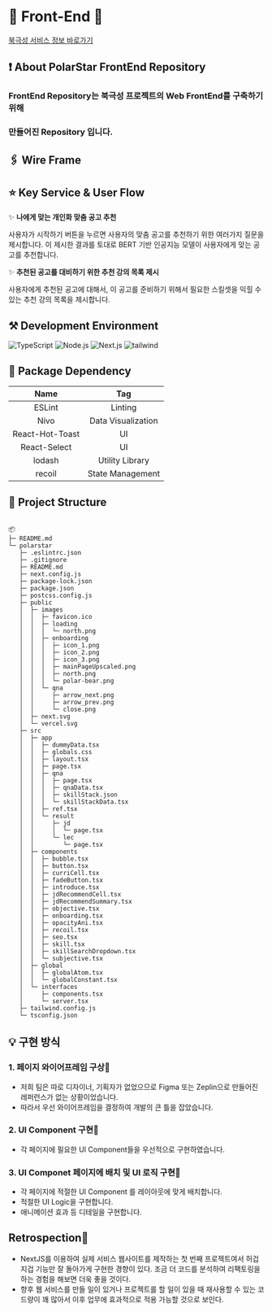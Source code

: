 # 🌠 Front-End 🌠

[북극성 서비스 정보 바로가기](https://github.com/KDT-AiVENGERS/PolarStar_Info)

## ❗️ About PolarStar FrontEnd Repository

### FrontEnd Repository는 북극성 프로젝트의 Web FrontEnd를 구축하기 위해

### 만들어진 Repository 입니다.

## 🖇️ Wire Frame

## ⭐️ Key Service & User Flow

✨ **나에게 맞는 개인화 맞춤 공고 추천**

사용자가 시작하기 버튼을 누르면 사용자의 맞춤 공고를 추천하기 위한 여러가지 질문을 제시합니다.
이 제시한 결과를 토대로 BERT 기반 인공지능 모델이 사용자에게 맞는 공고를 추천합니다.

✨ **추천된 공고를 대비하기 위한 추천 강의 목록 제시**

사용자에게 추천된 공고에 대해서, 이 공고를 준비하기 위해서 필요한 스킬셋을 익힐 수 있는
추천 강의 목록을 제시합니다.

## ⚒️ Development Environment

![TypeScript](https://img.shields.io/badge/TypeScript-v5.1.6-3178C6?logo=typescript) ![Node.js](https://img.shields.io/badge/Node.js-v20.5.1-339933?logo=node.js) ![Next.js](https://img.shields.io/badge/Next.js-v13.4.12-000000?logo=next.js) ![tailwind](https://img.shields.io/badge/TailwindCSS-v3.3.3-06B6D4?logo=tailwindcss)

## 🎁 Package Dependency

|      Name       |        Tag         |
| :-------------: | :----------------: |
|     ESLint      |      Linting       |
|      Nivo       | Data Visualization |
| React-Hot-Toast |         UI         |
|  React-Select   |         UI         |
|     lodash      |  Utility Library   |
|     recoil      |  State Management  |

## 📁 Project Structure

```

📦
├─ README.md
└─ polarstar
   ├─ .eslintrc.json
   ├─ .gitignore
   ├─ README.md
   ├─ next.config.js
   ├─ package-lock.json
   ├─ package.json
   ├─ postcss.config.js
   ├─ public
   │  ├─ images
   │  │  ├─ favicon.ico
   │  │  ├─ loading
   │  │  │  └─ north.png
   │  │  ├─ onboarding
   │  │  │  ├─ icon_1.png
   │  │  │  ├─ icon_2.png
   │  │  │  ├─ icon_3.png
   │  │  │  ├─ mainPageUpscaled.png
   │  │  │  ├─ north.png
   │  │  │  └─ polar-bear.png
   │  │  └─ qna
   │  │     ├─ arrow_next.png
   │  │     ├─ arrow_prev.png
   │  │     └─ close.png
   │  ├─ next.svg
   │  └─ vercel.svg
   ├─ src
   │  ├─ app
   │  │  ├─ dummyData.tsx
   │  │  ├─ globals.css
   │  │  ├─ layout.tsx
   │  │  ├─ page.tsx
   │  │  ├─ qna
   │  │  │  ├─ page.tsx
   │  │  │  ├─ qnaData.tsx
   │  │  │  ├─ skillStack.json
   │  │  │  └─ skillStackData.tsx
   │  │  ├─ ref.tsx
   │  │  └─ result
   │  │     ├─ jd
   │  │     │  └─ page.tsx
   │  │     └─ lec
   │  │        └─ page.tsx
   │  ├─ components
   │  │  ├─ bubble.tsx
   │  │  ├─ button.tsx
   │  │  ├─ curriCell.tsx
   │  │  ├─ fadeButton.tsx
   │  │  ├─ introduce.tsx
   │  │  ├─ jdRecommendCell.tsx
   │  │  ├─ jdRecommendSummary.tsx
   │  │  ├─ objective.tsx
   │  │  ├─ onboarding.tsx
   │  │  ├─ opacityAni.tsx
   │  │  ├─ recoil.tsx
   │  │  ├─ seo.tsx
   │  │  ├─ skill.tsx
   │  │  ├─ skillSearchDropdown.tsx
   │  │  └─ subjective.tsx
   │  ├─ global
   │  │  ├─ globalAtom.tsx
   │  │  └─ globalConstant.tsx
   │  └─ interfaces
   │     ├─ components.tsx
   │     └─ server.tsx
   ├─ tailwind.config.js
   └─ tsconfig.json
```

## 💡 구현 방식

### 1. 페이지 와이어프레임 구상📌

- 저희 팀은 따로 디자이너, 기획자가 없었으므로 Figma 또는 Zeplin으로 만들어진 레퍼런스가 없는 상황이었습니다.
- 따라서 우선 와이어프레임을 결정하여 개발의 큰 틀을 잡았습니다.

### 2. UI Component 구현📌

- 각 페이지에 필요한 UI Component들을 우선적으로 구현하였습니다.

### 3. UI Componet 페이지에 배치 및 UI 로직 구현📌

- 각 페이지에 적절한 UI Component 를 레이아웃에 맞게 배치합니다.
- 적절한 UI Logic을 구현합니다.
- 애니메이션 효과 등 디테일을 구현합니다.

## Retrospection📌

- NextJS를 이용하여 실제 서비스 웹사이트를 제작하는 첫 번째 프로젝트여서 허겁지겁 기능만 잘 돌아가게 구현한 경향이 있다. 조금 더 코드를 분석하여 리팩토링을 하는 경험을 해보면 더욱 좋을 것이다.
- 향후 웹 서비스를 만들 일이 있거나 프로젝트를 할 일이 있을 때 재사용할 수 있는 코드량이 꽤 많아서 이후 업무에 효과적으로 적용 가능할 것으로 보인다.
